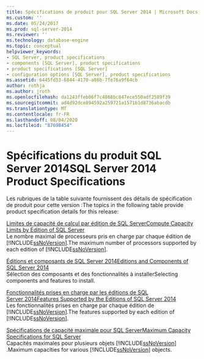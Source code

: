 ```yaml
---
title: Spécifications de produit pour SQL Server 2014 | Microsoft Docs
ms.custom: ''
ms.date: 05/24/2017
ms.prod: sql-server-2014
ms.reviewer: ''
ms.technology: database-engine
ms.topic: conceptual
helpviewer_keywords:
- SQL Server, product specifications
- components [SQL Server], product specifications
- product specifications [SQL Server]
- configuration options [SQL Server], product specifications
ms.assetid: 6445fd53-6844-4170-a86b-7fe76a9f64cb
author: rothja
ms.author: jroth
ms.openlocfilehash: da1243ffeb06f7c4868bc847ece550adf2589f39
ms.sourcegitcommit: ad4d92dce894592a259721a1571b1d8736abacdb
ms.translationtype: MT
ms.contentlocale: fr-FR
ms.lasthandoff: 08/04/2020
ms.locfileid: "87698454"
---
```

# <a name="sql-server-2014-product-specifications"></a><span data-ttu-id="d10c0-102">Spécifications du produit SQL Server 2014</span><span class="sxs-lookup"><span data-stu-id="d10c0-102">SQL Server 2014 Product Specifications</span></span>
  <span data-ttu-id="d10c0-103">Les rubriques de la table suivante fournissent des détails de spécification de produit pour cette version :</span><span class="sxs-lookup"><span data-stu-id="d10c0-103">The topics in the following table provide product specification details for this release:</span></span>  

<!--
I (GeneMi = MightyPen, 2019-04-20) am replacing this multiValue metadata with the single value 'database-engine'.
'ms.technology' no longer allowed multiple values.  DevO= 1515083.

ms.technology: 
  - "analysis-services"
  - "data-quality-services"
  - "database-engine"
  - "integration-services"
  - "master-data-services"
  - "replication"
  - "reporting-services-native"
  - "reporting-services-sharepoint"

This HTML comment can be erased, if you like.
-->

 [<span data-ttu-id="d10c0-104">Limites de capacité de calcul par édition de SQL Server</span><span class="sxs-lookup"><span data-stu-id="d10c0-104">Compute Capacity Limits by Edition of SQL Server</span></span>](../sql-server/compute-capacity-limits-by-edition-of-sql-server.md)  
 <span data-ttu-id="d10c0-105">Le nombre maximal de processeurs pris en charge par chaque édition de [!INCLUDE[ssNoVersion](../includes/ssnoversion-md.md)].</span><span class="sxs-lookup"><span data-stu-id="d10c0-105">The maximum number of processors supported by each edition of [!INCLUDE[ssNoVersion](../includes/ssnoversion-md.md)].</span></span>  
  
 [<span data-ttu-id="d10c0-106">Éditions et composants de SQL Server 2014</span><span class="sxs-lookup"><span data-stu-id="d10c0-106">Editions and Components of SQL Server 2014</span></span>](../sql-server/editions-and-components-of-sql-server-2016.md)  
 <span data-ttu-id="d10c0-107">Sélection des composants et des fonctionnalités à installer</span><span class="sxs-lookup"><span data-stu-id="d10c0-107">Selecting components and features to install.</span></span>  
  
 [<span data-ttu-id="d10c0-108">Fonctionnalités prises en charge par les éditions de SQL Server 2014</span><span class="sxs-lookup"><span data-stu-id="d10c0-108">Features Supported by the Editions of SQL Server 2014</span></span>](../../2014/getting-started/features-supported-by-the-editions-of-sql-server-2014.md)  
 <span data-ttu-id="d10c0-109">Les fonctionnalités prises en charge par chaque édition de [!INCLUDE[ssNoVersion](../includes/ssnoversion-md.md)].</span><span class="sxs-lookup"><span data-stu-id="d10c0-109">The features supported by each edition of [!INCLUDE[ssNoVersion](../includes/ssnoversion-md.md)].</span></span>  
  
 [<span data-ttu-id="d10c0-110">Spécifications de capacité maximale pour SQL Server</span><span class="sxs-lookup"><span data-stu-id="d10c0-110">Maximum Capacity Specifications for SQL Server</span></span>](../sql-server/maximum-capacity-specifications-for-sql-server.md)  
 <span data-ttu-id="d10c0-111">Capacités maximales pour plusieurs objets [!INCLUDE[ssNoVersion](../includes/ssnoversion-md.md)] .</span><span class="sxs-lookup"><span data-stu-id="d10c0-111">Maximum capacities for various [!INCLUDE[ssNoVersion](../includes/ssnoversion-md.md)] objects.</span></span>  
  
  
